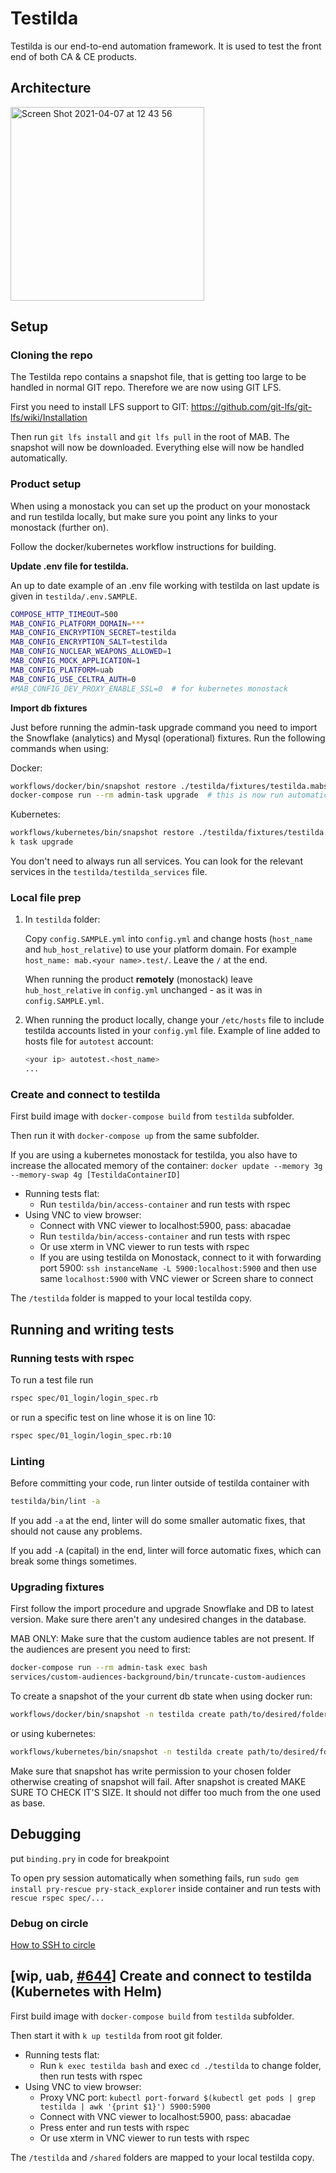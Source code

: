 # Testilda

Testilda is our end-to-end automation framework. It is used to test the front end of both CA & CE products.

## Architecture
<img width="310" alt="Screen Shot 2021-04-07 at 12 43 56" src="https://user-images.githubusercontent.com/14069474/113854387-1bfb9980-979f-11eb-94d5-b31fb46c7e4d.png">



## Setup

### Cloning the repo

The Testilda repo contains a snapshot file, that is getting too large to be handled in normal GIT repo. Therefore we are now using GIT LFS.

First you need to install LFS support to GIT: https://github.com/git-lfs/git-lfs/wiki/Installation

Then run `git lfs install` and `git lfs pull` in the root of MAB. The snapshot will now be downloaded. Everything else will now be handled automatically.

### Product setup

When using a monostack you can set up the product on your monostack and run testilda locally, but make sure you point any links to your monostack (further on). 

Follow the docker/kubernetes workflow instructions for building.

**Update .env file for testilda.** 

An up to date example of an .env file working with testilda on last update is given in `testilda/.env.SAMPLE`.

```sh
COMPOSE_HTTP_TIMEOUT=500
MAB_CONFIG_PLATFORM_DOMAIN=***
MAB_CONFIG_ENCRYPTION_SECRET=testilda
MAB_CONFIG_ENCRYPTION_SALT=testilda
MAB_CONFIG_NUCLEAR_WEAPONS_ALLOWED=1
MAB_CONFIG_MOCK_APPLICATION=1
MAB_CONFIG_PLATFORM=uab
MAB_CONFIG_USE_CELTRA_AUTH=0
#MAB_CONFIG_DEV_PROXY_ENABLE_SSL=0  # for kubernetes monostack
```

**Import db fixtures**

Just before running the admin-task upgrade command you need to import the Snowflake (analytics) and Mysql (operational) fixtures. Run the following commands when using:

Docker:
```sh
workflows/docker/bin/snapshot restore ./testilda/fixtures/testilda.mabsnapshot
docker-compose run --rm admin-task upgrade  # this is now run automatically by workflows/docker/bin/snapshot, but might be useful
```

Kubernetes:
```sh
workflows/kubernetes/bin/snapshot restore ./testilda/fixtures/testilda.mabsnapshot
k task upgrade
```

You don't need to always run all services. You can look for the relevant services in the `testilda/testilda_services` file.

### Local file prep

1. In `testilda` folder:

    Copy `config.SAMPLE.yml` into `config.yml` and change hosts (`host_name` and `hub_host_relative`) to use your platform domain. For example `host_name: mab.<your name>.test/`. Leave the `/` at the end. 
    
    When running the product **remotely** (monostack) leave `hub_host_relative` in `config.yml` unchanged - as it was in `config.SAMPLE.yml`. 

1. When running the product locally, change your `/etc/hosts` file to include testilda accounts listed in your `config.yml` file. Example of line added to hosts file for `autotest` account:
    ```sh
    <your ip> autotest.<host_name>
    ...
    ```

### Create and connect to testilda

First build image with `docker-compose build` from `testilda` subfolder.

Then run it with `docker-compose up` from the same subfolder.

If you are using a kubernetes monostack for testilda, you also have to increase the allocated memory of the container:
`docker update --memory 3g --memory-swap 4g [TestildaContainerID]`

* Running tests flat:
  * Run `testilda/bin/access-container` and run tests with rspec
* Using VNC to view browser:
  * Connect with VNC viewer to localhost:5900, pass: abacadae
  * Run `testilda/bin/access-container` and run tests with rspec
  * Or use xterm in VNC viewer to run tests with rspec
  * If you are using testilda on Monostack, connect to it with forwarding port 5900: `ssh instanceName -L 5900:localhost:5900` and then use same `localhost:5900` with VNC viewer or Screen share to connect

The `/testilda` folder is mapped to your local testilda copy.

## Running and writing tests

### Running tests with rspec

To run a test file run
```sh
rspec spec/01_login/login_spec.rb
```

or run a specific test on line whose it is on line 10:
```sh
rspec spec/01_login/login_spec.rb:10
```

### Linting
Before committing your code, run linter outside of testilda container with
```sh
testilda/bin/lint -a
```

If you add `-a` at the end, linter will do some smaller automatic fixes, that should not cause any problems.

If you add `-A` (capital) in the end, linter will force automatic fixes, which can break some things sometimes.

### Upgrading fixtures

First follow the import procedure and upgrade Snowflake and DB to latest version. 
Make sure there aren't any undesired changes in the database. 

MAB ONLY: Make sure that the custom audience tables are not present. If the audiences are present you need to first:
```sh
docker-compose run --rm admin-task exec bash
services/custom-audiences-background/bin/truncate-custom-audiences
```

To create a snapshot of the your current db state when using docker run:
```sh
workflows/docker/bin/snapshot -n testilda create path/to/desired/folder/
```
or using kubernetes:
```sh
workflows/kubernetes/bin/snapshot -n testilda create path/to/desired/folder/
``` 
Make sure that snapshot has write permission to your chosen folder otherwise creating of snapshot will fail.
After snapshot is created MAKE SURE TO CHECK IT'S SIZE. It should not differ too much from the one used as base.

## Debugging

put `binding.pry` in code for breakpoint

To open pry session automatically when something fails, run `sudo gem install pry-rescue pry-stack_explorer` inside container and run tests with `rescue rspec spec/...`

### Debug on circle

[How to SSH to circle](https://docs.google.com/document/d/1boYX7-1nrwgfAQ13dadeiVibc4tQfIigmKFTV2jIP50/edit?pli=1#heading=h.y19e7x9vbaqy)


## [wip, uab, [#644](https://github.com/celtra/uab/pull/644)] Create and connect to testilda (Kubernetes with Helm)

First build image with `docker-compose build` from `testilda` subfolder.

Then start it with `k up testilda` from root git folder.

* Running tests flat:
  * Run `k exec testilda bash` and exec `cd ./testilda` to change folder, then run tests with rspec
* Using VNC to view browser:
  * Proxy VNC port:
    `kubectl port-forward $(kubectl get pods | grep testilda | awk '{print $1}') 5900:5900`
  * Connect with VNC viewer to localhost:5900, pass: abacadae
  * Press enter and run tests with rspec
  * Or use xterm in VNC viewer to run tests with rspec

The `/testilda` and `/shared` folders are mapped to your local testilda copy.
